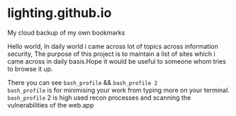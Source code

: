 # lighting.github.io
My cloud backup of my own bookmarks

Hello world, In daily world i came across lot of topics across information security, The purpose of this project is to maintain a list of sites which i came across in daily basis.Hope it would be useful to someone whom tries to browse it up.

There you can see ```bash_profile``` && ```bash_profile 2``` </br>
```bash_profile``` is for minimising your work from typing more on your terminal.</br>
```bash_profile``` 2 is high used recon processes and scanning the vulnerabilities of the web.app 

